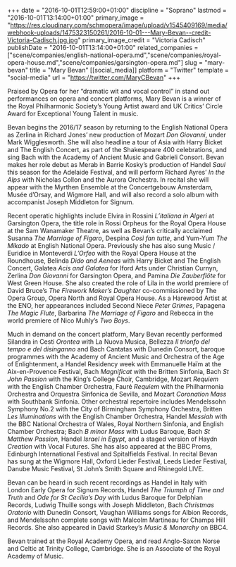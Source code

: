 +++
date = "2016-10-01T12:59:00+01:00"
discipline = "Soprano"
lastmod = "2016-10-01T13:14:00+01:00"
primary_image = "https://res.cloudinary.com/schmopera/image/upload/v1545409169/media/webhook-uploads/1475323150261/2016-10-01---Mary-Bevan--credit-Victoria-Cadisch.jpg.jpg"
primary_image_credit = "Victoria Cadisch"
publishDate = "2016-10-01T13:14:00+01:00"
related_companies = ["scene/companies/english-national-opera.md","scene/companies/royal-opera-house.md","scene/companies/garsington-opera.md"]
slug = "mary-bevan"
title = "Mary Bevan"
[[social_media]]
platform = "Twitter"
template = "social-media"
url = "https://twitter.com/MaryCBevan"
+++

Praised by Opera for her “dramatic wit and vocal control” in stand out performances on opera and concert platforms, Mary Bevan is a winner of the Royal Philharmonic Society’s Young Artist award and UK Critics’ Circle Award for Exceptional Young Talent in music.

Bevan begins the 2016/17 season by returning to the English National Opera as Zerlina in Richard Jones’ new production of Mozart *Don Giovanni*, under Mark Wigglesworth. She will also headline a tour of Asia with Harry Bicket and The English Concert, as part of the Shakespeare 400 celebrations, and sing Bach with the Academy of Ancient Music and Gabrieli Consort. Bevan makes her role debut as Merab in Barrie Kosky’s production of Handel *Saul* this season for the Adelaide Festival, and will perform Richard Ayres’ *In the Alps* with Nicholas Collon and the Aurora Orchestra. In recital she will appear with the Myrthen Ensemble at the Concertgebouw Amsterdam, Musée d’Orsay, and Wigmore Hall, and will also record a solo album with accompanist Joseph Middleton for Signum.

Recent operatic highlights include Elvira in Rossini *L’italiana in Algeri* at Garsington Opera, the title role in Rossi Orpheus for the Royal Opera House at the Sam Wanamaker Theatre, as well as Bevan’s critically acclaimed Susanna *The Marriage of Figaro*, Despina *Così fan tutte*, and Yum-Yum *The Mikado* at English National Opera. Previously she has also sung Music / Euridice in Monteverdi *L’Orfeo* with the Royal Opera House at the Roundhouse, Belinda *Dido and Aeneas* with Harry Bicket and The English Concert, Galatea *Acis and Galatea* for Iford Arts under Christian Curnyn, Zerlina *Don Giovanni* for Garsington Opera, and Pamina *Die Zauberflöte* for West Green House. She also created the role of Lila in the world premiere of David Bruce’s *The Firework Maker’s Daughter* co-commissioned by The Opera Group, Opera North and Royal Opera House. As a Harewood Artist at the ENO, her appearances included Second Niece *Peter Grimes*, Papagena *The Magic Flute*, Barbarina *The Marriage of Figaro* and Rebecca in the world premiere of Nico Muhly’s *Two Boys*.

Much in demand on the concert platform, Mary Bevan recently performed Silandra in Cesti *Orontea* with La Nuova Musica, Bellezza *Il trionfo del tempo e del disinganno* and Bach Cantatas with Dunedin Consort, baroque programmes with the Academy of Ancient Music and Orchestra of the Age of Enlightenment, a Handel Residency week with Emmanuelle Haïm at the Aix-en-Provence Festival, Bach *Magnificat* with the Britten Sinfonia, Bach *St John Passion* with the King’s College Choir, Cambridge, Mozart *Requiem* with the English Chamber Orchestra, Fauré *Requiem* with the Philharmonia Orchestra and Orquestra Sinfonica de Sevilla, and Mozart *Coronation Mass* with Southbank Sinfonia. Other orchestral repertoire includes Mendelssohn Symphony No.2 with the City of Birmingham Symphony Orchestra, Britten *Les Illuminations* with the English Chamber Orchestra, Handel *Messiah* with the BBC National Orchestra of Wales, Royal Northern Sinfonia, and English Chamber Orchestra; Bach *B minor Mass* with Ludus Baroque, Bach *St Matthew Passion*, Handel *Israel in Egypt*, and a staged version of Haydn *Creation* with Vocal Futures. She has also appeared at the BBC Proms, Edinburgh International Festival and Spitalfields Festival. In recital Bevan has sung at the Wigmore Hall, Oxford Lieder Festival, Leeds Lieder Festival, Danube Music Festival, St John’s Smith Square and Rhinegold LIVE.

Bevan can be heard in such recent recordings as Handel in Italy with London Early Opera for Signum Records, Handel *The Triumph of Time and Truth* and *Ode for St Cecilia’s Day* with Ludus Baroque for Delphian Records, Ludwig Thuille songs with Joseph Middleton, Bach *Christmas Oratorio* with Dunedin Consort, Vaughan Williams songs for Albion Records, and Mendelssohn complete songs with Malcolm Martineau for Champs Hill Records. She also appeared in David Starkey’s *Music & Monarchy* on BBC4.

Bevan trained at the Royal Academy Opera, and read Anglo-Saxon Norse and Celtic at Trinity College, Cambridge. She is an Associate of the Royal Academy of Music.
